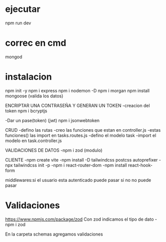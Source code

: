 # ejecutar
npm run dev
# correc en cmd
mongod

# instalacion
npm init -y
npm i express
npm i nodemon -D
npm i morgan
npm install mongoose (valida los datos)

ENCRIPTAR UNA CONTRASEÑA Y GENERAN UN TOKEN
-creacion del token
npm i bcryptjs

-Dar un pase(token) (jwt)
npm i jsonwebtoken


CRUD
-defino las rutas
-creo las funciones que estan en controller.js
-estas funciones() las import en tasks.routes.js
-defino el modelo task
-import el modelo en task.controller.js

VALIDACIONES DE DATOS
-npm i zod (modulo)

CLIENTE
-npm create vite
-npm install -D tailwindcss postcss autoprefixer
-npx tailwindcss init -p
-npm i react-router-dom
-npm install react-hook-form

middlewares:si el usuario esta autenticado puede pasar si no no puede pasar

# Validaciones
https://www.npmjs.com/package/zod
 Con zod indicamos el tipo de dato
-npm i zod

En la carpeta schemas agregamos validaciones